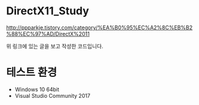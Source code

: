 # DirectX11_Study

http://ppparkje.tistory.com/category/%EA%B0%95%EC%A2%8C%EB%B2%88%EC%97%AD/DirectX%2011

위 링크에 있는 글을 보고 작성한 코드입니다.



# 테스트 환경

* Windows 10 64bit
* Visual Studio Community 2017
